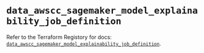 # `data_awscc_sagemaker_model_explainability_job_definition`

Refer to the Terraform Registory for docs: [`data_awscc_sagemaker_model_explainability_job_definition`](https://registry.terraform.io/providers/hashicorp/awscc/0.70.0/docs/data-sources/sagemaker_model_explainability_job_definition).
